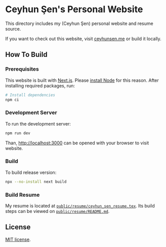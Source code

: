 # Ceyhun Şen's Personal Website

This directory includes my (Ceyhun Şen) personal website and resume source.

If you want to check out this website, visit
[ceyhunsen.me](https://ceyhunsen.me/) or build it locally.

## How To Build

### Prerequisites

This website is built with [Next.js](https://nextjs.org/). Please
[install Node](https://nodejs.org/en/download) for this reason. After installing
required packages, run:

```bash
# Install dependencies
npm ci
```

### Development Server

To run the development server:

```bash
npm run dev
```

Than, [http://localhost:3000](http://localhost:3000) can be opened with your
browser to visit website.

### Build

To build release version:

```bash
npx --no-install next build
```

### Build Resume

My resume is located at
[`public/resume/ceyhun_sen_resume.tex`](public/resume/ceyhun_sen_resume.tex).
Its build steps can be viewed on
[`public/resume/README.md`](public/resume/README.md).

## License

[MIT license](LICENSE).
